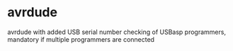 avrdude
=======

avrdude with added USB serial number checking of USBasp programmers, mandatory if multiple programmers are connected
